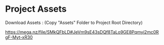 # Project Assets

Download Assets :
(Copy "Assets" Folder to Project Root Directory)

https://mega.nz/file/SMkQFbLD#JeVm9sE43sDQf8TaLo9GE8Pqmyi2mc0RgF-Myt-xR30